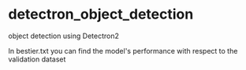 # detectron_object_detection
object detection using Detectron2


In bestier.txt you can find the model's performance with respect to the validation dataset
